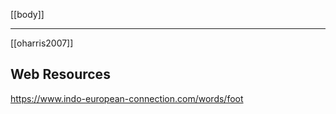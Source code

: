 [[body]]

---

[[oharris2007]]


## Web Resources
https://www.indo-european-connection.com/words/foot